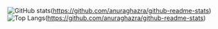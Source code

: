 ![GitHub stats](https://github-readme-stats.vercel.app/api?username=chikara-k)(https://github.com/anuraghazra/github-readme-stats)
![Top Langs](https://github-readme-stats.vercel.app/api/top-langs/?username=chikara-k)(https://github.com/anuraghazra/github-readme-stats)


